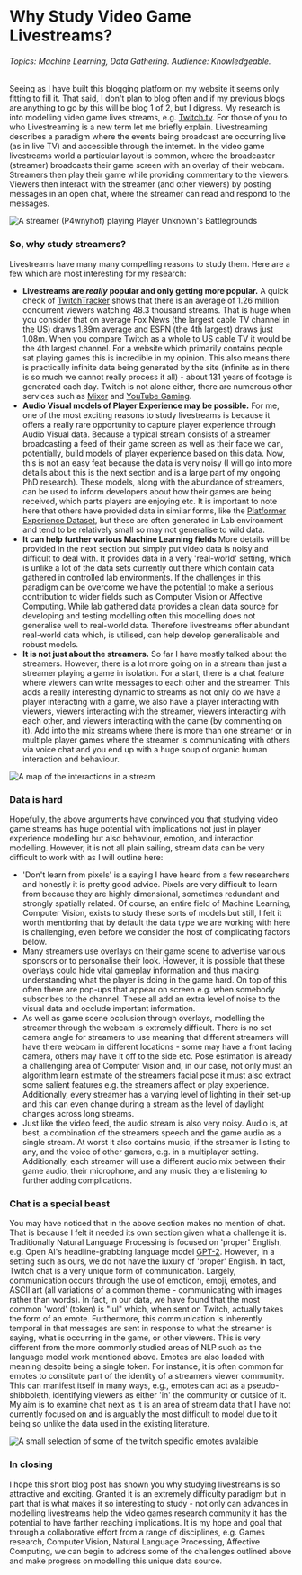 # Why Study Video Game Livestreams?
###### Topics: Machine Learning, Data Gathering. Audience: Knowledgeable. 
Seeing as I have built this blogging platform on my website it seems only fitting to fill it. That said, I don't plan to blog often and if my previous blogs are anything to go by this will be blog 1 of 2, but I digress. My research is into modelling video game lives streams, e.g. [Twitch.tv](https://twitch.tv/ "Twitch.tv"). For those of you to who Livestreaming is a new term let me briefly explain. Livestreaming describes a paradigm where the events being broadcast are occurring live (as in live TV) and accessible through the internet. In the video game livestreams world a particular layout is common, where the broadcaster (streamer) broadcasts their game screen with an overlay of their webcam. Streamers then play their game while providing commentary to the viewers. Viewers then interact with the streamer (and other viewers) by posting messages in an open chat, where the streamer can read and respond to the messages.

![A streamer (P4wnyhof) playing Player Unknown's Battlegrounds](../images/blog_001/streamer.png)

### So, why study streamers?
Livestreams have many many compelling reasons to study them. Here are a few which are most interesting for my research:

- **Livestreams are *really* popular and only getting more popular.** A quick check of [TwitchTracker](https://twitchtracker.com/ "TwitchTracker") shows that there is an average of 1.26 million concurrent viewers watching 48.3 thousand streams. That is huge when you consider that on average Fox News (the largest cable TV channel in the US) draws 1.89m average and ESPN (the 4th largest) draws just 1.08m. When you compare Twitch as a whole to US cable TV it would be the 4th largest channel. For a website which primarily contains people sat playing games this is incredible in my opinion. This also means there is practically infinite data being generated by the site (infinite as in there is so much we cannot really process it all) - about 131 years of footage is generated each day. Twitch is not alone either, there are numerous other services such as [Mixer](https://mixer.com/ "Mixer") and [YouTube Gaming](https://www.youtube.com/gaming/ "YouTube Gaming").
- **Audio Visual models of Player Experience may be possible.** For me, one of the most exciting reasons to study livestreams is because it offers a really rare opportunity to capture player experience through Audio Visual data. Because a typical stream consists of a streamer broadcasting a feed of their game screen as well as their face we can, potentially, build models of player experience based on this data. Now, this is not an easy feat because the data is very noisy (I will go into more details about this is the next section and is a large part of my ongoing PhD research). These models, along with the abundance of streamers, can be used to inform developers about how their games are being received, which parts players are enjoying etc. It is important to note here that others have provided data in similar forms, like the [Platformer Experience Dataset](http://ped.institutedigitalgames.com/ "PED"), but these are often generated in Lab environment and tend to be relatively small so may not generalise to wild data.
- **It can help further various Machine Learning fields** More details will be provided in the next section but simply put video data is noisy and difficult to deal with. It provides data in a very 'real-world' setting, which is unlike a lot of the data sets currently out there which contain data gathered in controlled lab environments. If the challenges in this paradigm can be overcome we have the potential to make a serious contribution to wider fields such as Computer Vision or Affective Computing. While lab gathered data provides a clean data source for developing and testing modelling often this modelling does not generalise well to real-world data. Therefore livestreams offer abundant real-world data which, is utilised, can help develop generalisable and robust models. 
- **It is not just about the streamers.** So far I have mostly talked about the streamers. However, there is a lot more going on in a stream than just a streamer playing a game in isolation. For a start, there is a chat feature where viewers can write messages to each other and the streamer. This adds a really interesting dynamic to streams as not only do we have a player interacting with a game, we also have a player interacting with viewers, viewers interacting with the streamer, viewers interacting with each other, and viewers interacting with the game (by commenting on it). Add into the mix streams where there is more than one streamer or in multiple player games where the streamer is communicating with others via voice chat and you end up with a huge soup of organic human interaction and behaviour. 

![A map of the interactions in a stream](../images/blog_001/interactions.png)


### Data is hard
Hopefully, the above arguments have convinced you that studying video game streams has huge potential with implications not just in player experience modelling but also behaviour, emotion, and interaction modelling. However, it is not all plain sailing, stream data can be very difficult to work with as I will outline here: 

- 'Don't learn from pixels' is a saying I have heard from a few researchers and honestly it is pretty good advice. Pixels are very difficult to learn from because they are highly dimensional, sometimes redundant and strongly spatially related. Of course, an entire field of Machine Learning, Computer Vision, exists to study these sorts of models but still, I felt it worth mentioning that by default the data type we are working with here is challenging, even before we consider the host of complicating factors below. 
- Many streamers use overlays on their game scene to advertise various sponsors or to personalise their look. However, it is possible that these overlays could hide vital gameplay information and thus making understanding what the player is doing in the game hard. On top of this often there are pop-ups that appear on screen e.g. when somebody subscribes to the channel. These all add an extra level of noise to the visual data and occlude important information. 
- As well as game scene occlusion through overlays, modelling the streamer through the webcam is extremely difficult. There is no set camera angle for streamers to use meaning that different streamers will have there webcam in different locations - some may have a front facing camera, others may have it off to the side etc. Pose estimation is already a challenging area of Computer Vision and, in our case, not only must an algorithm learn estimate of the streamers facial pose it must also extract some salient features e.g. the streamers affect or play experience. Additionally, every streamer has a varying level of lighting in their set-up and this can even change during a stream as the level of daylight changes across long streams. 
- Just like the video feed, the audio stream is also very noisy. Audio is, at best, a combination of the streamers speech and the game audio as a single stream. At worst it also contains music, if the streamer is listing to any, and the voice of other gamers, e.g. in a multiplayer setting. Additionally, each streamer will use a different audio mix between their game audio, their microphone, and any music they are listening to further adding complications.

### Chat is a special beast
You may have noticed that in the above section makes no mention of chat. That is because I felt it needed its own section given what a challenge it is. Traditionally Natural Language Processing is focused on 'proper' English, e.g. Open AI's headline-grabbing language model [GPT-2](https://openai.com/blog/better-language-models/ "GPT-2"). However, in a setting such as ours, we do not have the luxury of 'proper' English. In fact, Twitch chat is a very unique form of communication. Largely, communication occurs through the use of emoticon, emoji, emotes, and ASCII art (all variations of a common theme - communicating with images rather than words). In fact, in our data, we have found that the most common 'word' (token) is "lul" which, when sent on Twitch, actually takes the form of an emote. Furthermore, this communication is inherently temporal in that messages are sent in response to what the streamer is saying, what is occurring in the game, or other viewers. This is very different from the more commonly studied areas of NLP such as the language model work mentioned above. Emotes are also loaded with meaning despite being a single token. For instance, it is often common for emotes to constitute part of the identity of a streamers viewer community. This can manifest itself in many ways, e.g., emotes can act as a pseudo-shibboleth, identifying viewers as either 'in' the community or outside of it. My aim is to examine chat next as it is an area of stream data that I have not currently focused on and is arguably the most difficult to model due to it being so unlike the data used in the existing literature. 

![A small selection of some of the twitch specific emotes avalaible](../images/blog_001/emotes.jpg)

### In closing
I hope this short blog post has shown you why studying livestreams is so attractive and exciting. Granted it is an extremely difficulty paradigm but in part that is what makes it so interesting to study - not only can advances in modelling livestreams help the video games research community it has the potential to have farther reaching implications. It is my hope and goal that through a collaborative effort from a range of disciplines, e.g. Games research, Computer Vision, Natural Language Processing, Affective Computing, we can begin to address some of the challenges outlined above and make progress on modelling this unique data source. 